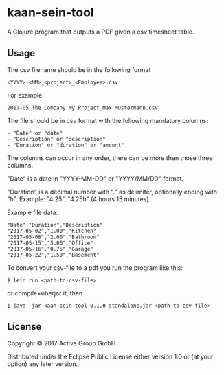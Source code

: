 # kaan-sein-tool

A Clojure program that outputs a PDF given a csv timesheet table.

## Usage

The csv filename should be in the following format

    <YYYY>-<MM>_<project>_<Employee>.csv

For example

    2017-05_The Company My Project_Max Mustermann.csv
    
The file should be in csv format with the following mandatory columns:

    - "Date" or "date"
    - "Description" or "description"
    - "Duration" or "duration" or "amount"

The columns can occur in any order, there can be more then those three columns.

"Date" is a date in "YYYY-MM-DD" or "YYYY/MM/DD" format.

"Duration" is a decimal number with "." as delimiter, optionally ending with "h".
Example: "4.25", "4.25h" (4 hours 15 minutes).


Example file data:	

    "Date","Duration","Description"
    "2017-05-02","1.00","Kitchen"
    "2017-05-08","2.00","Bathroom"
    "2017-05-15","5.00","Office"
    "2017-05-16","0.75","Garage"
    "2017-05-22","1.50","Basement"

To convert your csv-file to a pdf you run the program like this:

    $ lein run <path-to-csv-file>

or compile+uberjar it, then

    $ java -jar kaan-sein-tool-0.1.0-standalone.jar <path-to-csv-file>

## License

Copyright © 2017 Active Group GmbH

Distributed under the Eclipse Public License either version 1.0 or (at
your option) any later version.
